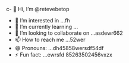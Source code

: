 c- 👋 Hi, I’m @retevebetop
- 👀 I’m interested in ...fh
- 🌱 I’m currently learning ...
- 💞️ I’m looking to collaborate on ...asdewr662
- 📫 How to reach me ...52wer
- 😄 Pronouns: ...dh45858wersdf54df
- ⚡ Fun fact: ...ewrsfd
85263502456vxzx
<!---54546fd2145
retevebetop/retevebetop is a ✨ special ✨ repository because its `README.mddgd` (this file) appears on your іваGitHub vh
--->
